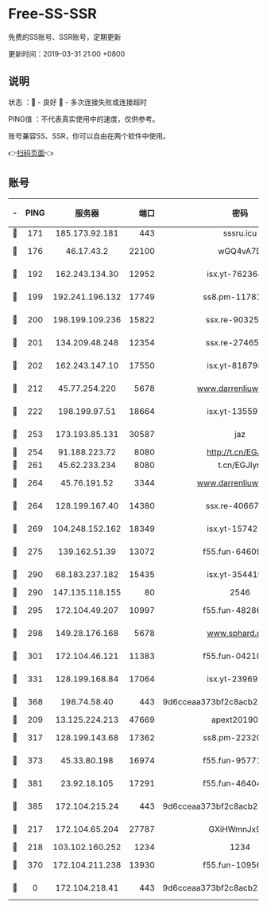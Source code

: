 # Free-SS-SSR

免费的SS账号、SSR账号，定期更新

更新时间：2019-03-31 21:00 +0800

## 说明

状态     ：🙂 - 良好 🙁 - 多次连接失败或连接超时

PING值   ：不代表真实使用中的速度，仅供参考。

账号兼容SS、SSR，你可以自由在两个软件中使用。

👉[扫码页面](https://liesauer.github.io/Free-SS-SSR/)👈

## 账号

|-|PING|服务器|端口|密码|加密方式|区域|
|:----:|:----:|:-----:|-----:|:----:|:----:|:----:|
|🙂|171|185.173.92.181|443|sssru.icu|rc4-md5|RU|
|🙂|176|46.17.43.2|22100|wGQ4vA7D|aes-256-gcm|RU|
|🙂|192|162.243.134.30|12952|isx.yt-76236422|aes-256-cfb|US|
|🙂|199|192.241.196.132|17749|ss8.pm-11781750|aes-256-cfb|US|
|🙂|200|198.199.109.236|15822|ssx.re-90325864|aes-256-cfb|US|
|🙂|201|134.209.48.248|12354|ssx.re-27465668|aes-256-cfb|US|
|🙂|202|162.243.147.10|17550|isx.yt-81879846|aes-256-cfb|US|
|🙂|212|45.77.254.220|5678|www.darrenliuwei.com|aes-256-cfb|SG|
|🙂|222|198.199.97.51|18664|isx.yt-13559717|aes-256-cfb|US|
|🙂|253|173.193.85.131|30587|jaz|aes-256-cfb|US|
|🙂|254|91.188.223.72|8080|http://t.cn/EGJIyrl|rc4-md5|RU|
|🙂|261|45.62.233.234|8080|t.cn/EGJIyrl|rc4-md5|CA|
|🙂|264|45.76.191.52|3344|www.darrenliuwei.com|aes-256-cfb|JP|
|🙂|264|128.199.167.40|14380|ssx.re-40667368|aes-256-cfb|SG|
|🙂|269|104.248.152.162|18349|isx.yt-15742711|aes-256-cfb|SG|
|🙂|275|139.162.51.39|13072|f55.fun-64609790|aes-256-cfb|SG|
|🙂|290|68.183.237.182|15435|isx.yt-35441993|aes-256-cfb|SG|
|🙂|290|147.135.118.155|80|2546|chacha20|US|
|🙂|295|172.104.49.207|10997|f55.fun-48286538|aes-256-cfb|SG|
|🙂|298|149.28.176.168|5678|www.sphard.com|aes-256-cfb|AU|
|🙂|301|172.104.46.121|11383|f55.fun-04210255|aes-256-cfb|SG|
|🙂|331|128.199.168.84|17064|isx.yt-23969273|aes-256-cfb|SG|
|🙂|368|198.74.58.40|443|9d6cceaa373bf2c8acb22e60b6a58be6|aes-256-cfb|US|
|🙂|209|13.125.224.213|47669|apext2019001|chacha20|KR|
|🙂|317|128.199.143.68|17362|ss8.pm-22320506|aes-256-cfb|SG|
|🙂|373|45.33.80.198|16974|f55.fun-95771159|aes-256-cfb|US|
|🙂|381|23.92.18.105|17291|f55.fun-46404698|aes-256-cfb|US|
|🙂|385|172.104.215.24|443|9d6cceaa373bf2c8acb22e60b6a58be6|aes-256-cfb|US|
|🙁|217|172.104.65.204|27787|GXiHWmnJx94S|aes-256-cfb|JP|
|🙁|218|103.102.160.252|1234|1234|rc4-md5|JP|
|🙁|370|172.104.211.238|13930|f55.fun-10956587|aes-256-cfb|US|
|🙁|0|172.104.218.41|443|9d6cceaa373bf2c8acb22e60b6a58be6|aes-256-cfb|US|

